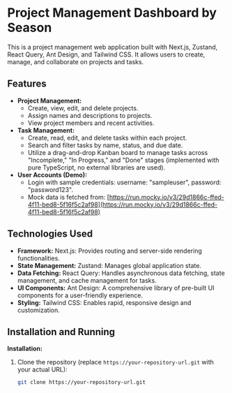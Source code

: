 # Project Management Dashboard by Season

This is a project management web application built with Next.js, Zustand, React Query, Ant Design, and Tailwind CSS. It allows users to create, manage, and collaborate on projects and tasks.

## Features

- **Project Management:**
  - Create, view, edit, and delete projects.
  - Assign names and descriptions to projects.
  - View project members and recent activities.
- **Task Management:**
  - Create, read, edit, and delete tasks within each project.
  - Search and filter tasks by name, status, and due date.
  - Utilize a drag-and-drop Kanban board to manage tasks across "Incomplete," "In Progress," and "Done" stages (implemented with pure TypeScript, no external libraries are used).
- **User Accounts (Demo):**
  - Login with sample credentials: username: "sampleuser", password: "password123".
  - Mock data is fetched from: [https://run.mocky.io/v3/29d1866c-ffed-4f11-bed8-5f16f5c2af98](https://run.mocky.io/v3/29d1866c-ffed-4f11-bed8-5f16f5c2af98)

## Technologies Used

- **Framework:** Next.js: Provides routing and server-side rendering functionalities.
- **State Management:** Zustand: Manages global application state.
- **Data Fetching:** React Query: Handles asynchronous data fetching, state management, and cache management for tasks.
- **UI Components:** Ant Design: A comprehensive library of pre-built UI components for a user-friendly experience.
- **Styling:** Tailwind CSS: Enables rapid, responsive design and customization.

## Installation and Running

**Installation:**

1. Clone the repository (replace `https://your-repository-url.git` with your actual URL):

   ```bash
   git clone https://your-repository-url.git
   ```
